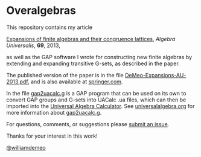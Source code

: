 Overalgebras
============

This repository contains my article

[Expansions of finite algebras and their congruence lattices][], *Algebra Universalis*, **69**, 2013,

as well as the GAP software I wrote for constructing new finite algebras by
extending and expanding transitive G-sets, as described in the paper. 

The published version of the paper is in the file [DeMeo-Expansions-AU-2013.pdf][],
and is also available at [springer.com][]. 

In the file [gap2uacalc.g][] is a GAP program that can be used on its own to convert GAP groups and G-sets into UACalc .ua files,
which can then be imported into the [Universal Algebra Calculator](http://uacalc.org).
See [universalalgebra.org][] for more information about [gap2uacalc.g][].

For questions, comments, or suggestions please [submit an issue][].

Thanks for your interest in this work!

[@williamdemeo](https://github.com/williamdemeo)

[DeMeo-Expansions-AU-2013.pdf]: https://github.com/williamdemeo/Overalgebras/raw/master/DeMeo-Expansions-AU-2013.pdf
[springer.com]: http://link.springer.com
[Expansions of finite algebras and their congruence lattices]: https://github.com/williamdemeo/Overalgebras/raw/master/DeMeo-Expansions-AU-2013.pdf
[universalalgebra.org]: http://universalalgebra.wordpress.org/documentation/gap/gap-and-uacalc/ 
[gap2uacalc.g]: https://github.com/williamdemeo/Overalgebras/blob/master/gap2uacalc.g
[submit an issue]: https://github.com/williamdemeo/Overalgebras/issues
